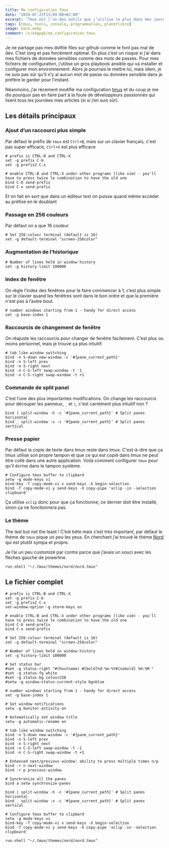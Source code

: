 ```yaml
---
title: Ma configuration Tmux
date: "2019-07-23T13:09:00+02:00"
excerpt: "Tmux est l’un des outils que j’utilise le plus dans mes journées, voici donc la configuration que j’utilise"
tags: [tmux, tools, console, programmation, planetlibre]
image: back.webp
comment: /s/44gpgk/ma_configuration_tmux
---
```


Je ne partage pas mes dotfile files sur github comme le font pas mal de dev. C’est long et pas forcément optimal. En plus c’est un risque si j’ai dans mes fichiers de données sensibles comme des mots de passes. Pour mes fichiers de configuration, j’utilise un gros playbook ansible qui va installer et configurer mon environnement. Alors je pourrais le mettre lui, mais idem, je ne suis pas sûr qu’il n’y ai aucun mot de passe ou données sensible dans je préfère le garder pour l’instant. 

Néanmoins, j’ai récement modifié ma configuration [tmux](https://github.com/tmux/tmux/wiki) et du coup je me dis pourquoi pas en faire part à la foule de développeurs passionnés qui lisent tous les journées mes articles (si si j’en suis sûr).

<!-- more -->

## Les détails principaux
### Ajout d’un raccourci plus simple

Par défaut le préfix de `tmux` est `Ctrl+B`, mais sur un clavier français, c'est pas super efficace, `Ctrl+X` est plus efficace

```plain
# prefix is CTRL-B and CTRL-X
set -g prefix C-b
set -g prefix2 C-x

# enable CTRL-B and CTRL-X under other programs (like vim) - you'll have to press twice le combination to have the old one
bind C-b send-prefix
bind C-x send-prefix
```

Et on fait en sort que dans un éditeur text on puisse quand même accéder au préfixe en le doublant

### Passage en 256 couleurs

Par défaut on a que 16 couleur

```plain
# Set 256-colour terminal (default is 16)
set -g default-terminal "screen-256color"
```

### Augmentation de l’historique

```plain
# Number of lines held in window history
set -g history-limit 100000
```

### Index de fenêtre

On règle l’index des fenêtres pour le faire commencer à 1, c’est plus simple sur le clavier quand les fenêtres sont dans le bon ordre et que la première n'est pas à l’autre bout.

```plain
# number windows starting from 1 - handy for direct access
set -g base-index 1
```

### Raccourcis de changement de fenêtre

On réajuste les raccourcis pour changer de fenêtre facilement. C’est plus ou moins personnel, mais je trouve ça plus intuitif.

```plain
# tab like window switching
bind -n S-down new-window -c '#{pane_current_path}'
bind -n S-left prev
bind -n S-right next
bind -n C-S-left swap-window -t -1
bind -n C-S-right swap-window -t +1
```

### Commande de split panel

C’est l’une des plus importantes modifications. On change les raccourcis pour découper les panneux, `_` et `|`, c'est carrément plus intuitif non ?

```plain
bind | split-window -h -c '#{pane_current_path}' # Split panes horizontal
bind _ split-window -v -c '#{pane_current_path}' # Split panes vertical
```

### Presse papier

Par défaut la copie de texte dans tmux reste dans tmux. C'est-à-dire que ça tmux utilise son propre tampon et que ce qui est copié dans tmux ne peut être collé dans une autre application. Voilà comment configurer `tmux` pour qu’il écrive dans le tampon système.

```plain
# Configure tmux buffer to clipbard
setw -g mode-keys vi
bind-key -T copy-mode-vi v send-keys -X begin-selection
bind -T copy-mode-vi y send-keys -X copy-pipe 'xclip -in -selection clipboard'
```

Ça utilise `xclip` donc pour que ça fonctionne, ce dernier doit être installé, sinon ça ne fonctionnera pas.

### Le thème

The last but not the least ! C’est bète mais c’est très important, par défaut le thème de `tmux` pique un peu les yeux. En cherchant j’ai trouvé le thème 
[Nord](https://www.nordtheme.com/ports/tmux) qui est plutôt sympa et propre.

Je l’ai un peu customizé par contre parce que j’avais un souci avec les flèches gauche de powerline.

```plain
run-shell "~/.tmux/themes/nord/nord.tmux"
```

## Le fichier complet

```plain
# prefix is CTRL-B and CTRL-X
set -g prefix C-b
set -g prefix2 C-x
set-window-option -g xterm-keys on

# enable CTRL-B and CTRL-X under other programs (like vim) - you'll have to press twice le combination to have the old one
bind C-b send-prefix
bind C-x send-prefix

# Set 256-colour terminal (default is 16)
set -g default-terminal "screen-256color"

# Number of lines held in window history
set -g history-limit 100000

# Set status bar
#set -g status-right "#(hostname) #[bold]%d-%m-%Y#[nobold] %H:%M "
#set -g status-fg white
#set -g status-bg colour238
#setw -g window-status-current-style bg=blue

# number windows starting from 1 - handy for direct access
set -g base-index 1

# Set window notifications
setw -g monitor-activity on

# Automatically set window title
setw -g automatic-rename on

# tab like window switching
bind -n S-down new-window -c '#{pane_current_path}'
bind -n S-left prev
bind -n S-right next
bind -n C-S-left swap-window -t -1
bind -n C-S-right swap-window -t +1

# Enhanced next/previous window: ability to press multiple times n/p
bind -r n next-window
bind -r p previous-window

# Synchronize all the panes
bind a setw synchronize-panes

bind | split-window -h -c '#{pane_current_path}' # Split panes horizontal
bind _ split-window -v -c '#{pane_current_path}' # Split panes vertical

# Configure tmux buffer to clipbard
setw -g mode-keys vi
bind-key -T copy-mode-vi v send-keys -X begin-selection
bind -T copy-mode-vi y send-keys -X copy-pipe 'xclip -in -selection clipboard'

run-shell "~/.tmux/themes/nord/nord.tmux"
```